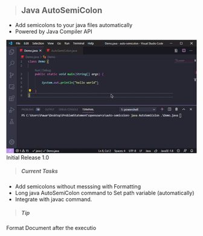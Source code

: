 > ## Java AutoSemiColon

- Add semicolons to your java files automatically
- Powered by Java Compiler API


![](demo.gif)
Initial Release
1.0

> ##### Current Tasks
  - Add semicolons without messsing with Formatting
  - Long java AutoSemiColon command to Set path variable (automatically)
  - Integrate with javac command.

> ##### Tip
Format Document after the executio
